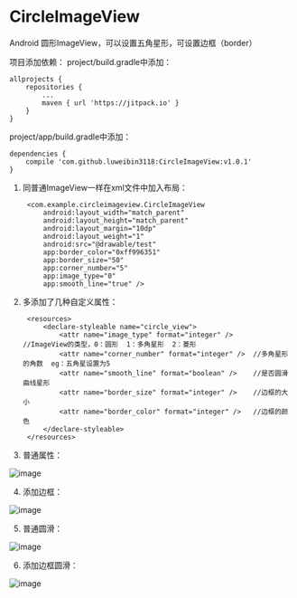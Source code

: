 # CircleImageView
Android 圆形ImageView，可以设置五角星形，可设置边框（border）

项目添加依赖： project/build.gradle中添加：

    allprojects {
        repositories {
            ...
            maven { url 'https://jitpack.io' }
        }
    }

project/app/build.gradle中添加：

    dependencies {
        compile 'com.github.luweibin3118:CircleImageView:v1.0.1'
    }


1. 同普通ImageView一样在xml文件中加入布局：

        <com.example.circleimageview.CircleImageView
            android:layout_width="match_parent"
            android:layout_height="match_parent"
            android:layout_margin="10dp"
            android:layout_weight="1"
            android:src="@drawable/test"
            app:border_color="0xff996351"
            app:border_size="50"
            app:corner_number="5"
            app:image_type="0"
            app:smooth_line="true" />

2. 多添加了几种自定义属性：

        <resources>
            <declare-styleable name="circle_view">
                <attr name="image_type" format="integer" />     //ImageView的类型，0：圆形  1：多角星形  2：菱形
                <attr name="corner_number" format="integer" />  //多角星形的角数  eg：五角星设置为5
                <attr name="smooth_line" format="boolean" />    //是否圆滑曲线星形
                <attr name="border_size" format="integer" />    //边框的大小
                <attr name="border_color" format="integer" />   //边框的颜色
            </declare-styleable>
        </resources>

3. 普通属性：

![image](https://github.com/luweibin3118/CircleImageView/blob/master/app/Screenshot_20171228-001316.png)

4. 添加边框：

![image](https://github.com/luweibin3118/CircleImageView/blob/master/app/Screenshot_20171228-001146.png)

5. 普通圆滑：

![image](https://github.com/luweibin3118/CircleImageView/blob/master/app/Screenshot_20171228-001350.png)

6. 添加边框圆滑：

![image](https://github.com/luweibin3118/CircleImageView/blob/master/app/Screenshot_20171228-001433.png)
